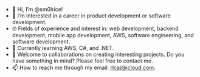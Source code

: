 - 👋 Hi, I’m @sm0lrice!
- 👀 I’m interested in a career in product development or software development.
- 🤓 Fields of experience and interest in: web development, backend development, mobile app development, AWS, software engineering, and software development. 
- 🌱 Currently learning AWS, C#, and .NET.
- 💞️ Welcome to collaborations on creating interesting projects. Do you have something in mind? Please feel free to contact me. 
- 📫 How to reach me through my email: rlcaj@icloud.com.


<!---
sm0lrice/sm0lrice is a ✨ special ✨ repository because its `README.md` (this file) appears on your GitHub profile.
You can click the Preview link to take a look at your changes.
--->

